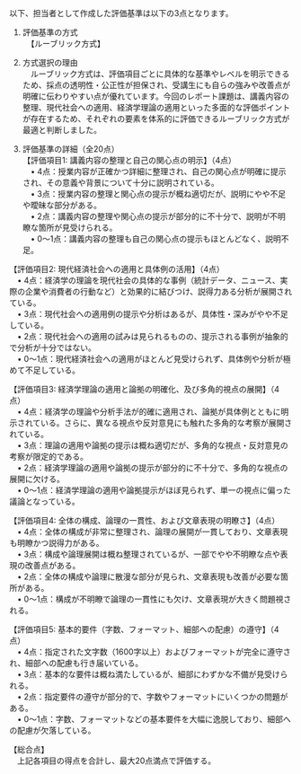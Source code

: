 以下、担当者として作成した評価基準は以下の3点となります。

1. 評価基準の方式  
　【ルーブリック方式】

2. 方式選択の理由  
　ルーブリック方式は、評価項目ごとに具体的な基準やレベルを明示できるため、採点の透明性・公正性が担保され、受講生にも自らの強みや改善点が明確に伝わりやすい点が優れています。今回のレポート課題は、講義内容の整理、現代社会への適用、経済学理論の適用といった多面的な評価ポイントが存在するため、それぞれの要素を体系的に評価できるルーブリック方式が最適と判断しました。

3. 評価基準の詳細（全20点）  
【評価項目1: 講義内容の整理と自己の関心点の明示】（4点）  
 • 4点：授業内容が正確かつ詳細に整理され、自己の関心点が明確に提示され、その意義や背景について十分に説明されている。  
 • 3点：授業内容の整理と関心点の提示が概ね適切だが、説明にやや不足や曖昧な部分がある。  
 • 2点：講義内容の整理や関心点の提示が部分的に不十分で、説明が不明瞭な箇所が見受けられる。  
 • 0～1点：講義内容の整理も自己の関心点の提示もほとんどなく、説明不足。

【評価項目2: 現代経済社会への適用と具体例の活用】（4点）  
 • 4点：経済学の理論を現代社会の具体的な事例（統計データ、ニュース、実際の企業や消費者の行動など）と効果的に結びつけ、説得力ある分析が展開されている。  
 • 3点：現代社会への適用例の提示や分析はあるが、具体性・深みがやや不足している。  
 • 2点：現代社会への適用の試みは見られるものの、提示される事例が抽象的で分析が十分ではない。  
 • 0～1点：現代経済社会への適用がほとんど見受けられず、具体例や分析が極めて不足している。

【評価項目3: 経済学理論の適用と論拠の明確化、及び多角的視点の展開】（4点）  
 • 4点：経済学の理論や分析手法が的確に適用され、論拠が具体例とともに明示されている。さらに、異なる視点や反対意見にも触れた多角的な考察が展開されている。  
 • 3点：理論の適用や論拠の提示は概ね適切だが、多角的な視点・反対意見の考察が限定的である。  
 • 2点：経済学理論の適用や論拠の提示が部分的に不十分で、多角的な視点の展開に欠ける。  
 • 0～1点：経済学理論の適用や論拠提示がほぼ見られず、単一の視点に偏った議論となっている。

【評価項目4: 全体の構成、論理の一貫性、および文章表現の明瞭さ】（4点）  
 • 4点：全体の構成が非常に整理され、論理の展開が一貫しており、文章表現も明瞭かつ説得力がある。  
 • 3点：構成や論理展開は概ね整理されているが、一部でやや不明瞭な点や表現の改善点がある。  
 • 2点：全体の構成や論理に散漫な部分が見られ、文章表現も改善が必要な箇所がある。  
 • 0～1点：構成が不明瞭で論理の一貫性にも欠け、文章表現が大きく問題視される。

【評価項目5: 基本的要件（字数、フォーマット、細部への配慮）の遵守】（4点）  
 • 4点：指定された文字数（1600字以上）およびフォーマットが完全に遵守され、細部への配慮も行き届いている。  
 • 3点：基本的な要件は概ね満たしているが、細部にわずかな不備が見受けられる。  
 • 2点：指定要件の遵守が部分的で、字数やフォーマットにいくつかの問題がある。  
 • 0～1点：字数、フォーマットなどの基本要件を大幅に逸脱しており、細部への配慮が欠落している。

【総合点】  
 上記各項目の得点を合計し、最大20点満点で評価する。